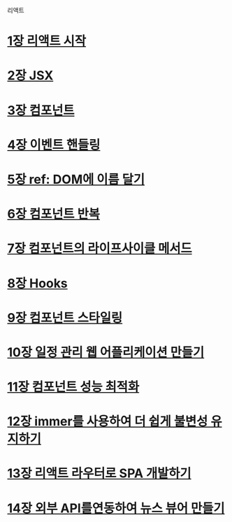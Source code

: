 리액트

# [1장 리액트 시작](./README/1%EC%9E%A5%20%EB%A6%AC%EC%95%A1%ED%8A%B8%20%EC%8B%9C%EC%9E%91.md)

# [2장 JSX](./README/2%EC%9E%A5%20JSX.md)

# [3장 컴포넌트](./README/3%EC%9E%A5%20%EC%BB%B4%ED%8F%AC%EB%84%8C%ED%8A%B8.md)

# [4장 이벤트 핸들링](./README/4%EC%9E%A5%20%EC%9D%B4%EB%B2%A4%ED%8A%B8%20%ED%95%B8%EB%93%A4%EB%A7%81.md)

# [5장 ref: DOM에 이름 달기](./README/5%EC%9E%A5%20ref%20DOM%EC%97%90%20%EC%9D%B4%EB%A6%84%20%EB%8B%AC%EA%B8%B0.md)

# [6장 컴포넌트 반복](./README/6%EC%9E%A5%20%EC%BB%B4%ED%8F%AC%EB%84%8C%ED%8A%B8%20%EB%B0%98%EB%B3%B5.md)

# [7장 컴포넌트의 라이프사이클 메서드](./README/7%EC%9E%A5%20%EC%BB%B4%ED%8F%AC%EB%84%8C%ED%8A%B8%EC%9D%98%20%EB%9D%BC%EC%9D%B4%ED%94%84%EC%82%AC%EC%9D%B4%ED%81%B4%20%EB%A9%94%EC%84%9C%EB%93%9C.md)

# [8장 Hooks](./README/8%EC%9E%A5%20Hooks.md)

# [9장 컴포넌트 스타일링](./README/9%EC%9E%A5%20%EC%BB%B4%ED%8F%AC%EB%84%8C%ED%8A%B8%20%EC%8A%A4%ED%83%80%EC%9D%BC%EB%A7%81.md)

# [10장 일정 관리 웹 어플리케이션 만들기](./README/10%EC%9E%A5%20%EC%9D%BC%EC%A0%95%20%EA%B4%80%EB%A6%AC%20%EC%9B%B9%20%EC%96%B4%ED%94%8C%EB%A6%AC%EC%BC%80%EC%9D%B4%EC%85%98%20%EB%A7%8C%EB%93%A4%EA%B8%B0.md)

# [11장 컴포넌트 성능 최적화](./README/11%EC%9E%A5%20%EC%BB%B4%ED%8F%AC%EB%84%8C%ED%8A%B8%20%EC%84%B1%EB%8A%A5%20%EC%B5%9C%EC%A0%81%ED%99%94.md)

# [12장 immer를 사용하여 더 쉽게 불변성 유지하기](./README/12%EC%9E%A5%20immer%EB%A5%BC%20%EC%82%AC%EC%9A%A9%ED%95%98%EC%97%AC%20%EB%8D%94%20%EC%89%BD%EA%B2%8C%20%EB%B6%88%EB%B3%80%EC%84%B1%20%EC%9C%A0%EC%A7%80%ED%95%98%EA%B8%B0.md)

# [13장 리액트 라우터로 SPA 개발하기](./README/13%EC%9E%A5%20%EB%A6%AC%EC%95%A1%ED%8A%B8%20%EB%9D%BC%EC%9A%B0%ED%84%B0%EB%A1%9C%20SPA%20%EA%B0%9C%EB%B0%9C%ED%95%98%EA%B8%B0.md)

# [14장 외부 API를연동하여 뉴스 뷰어 만들기](./README/)